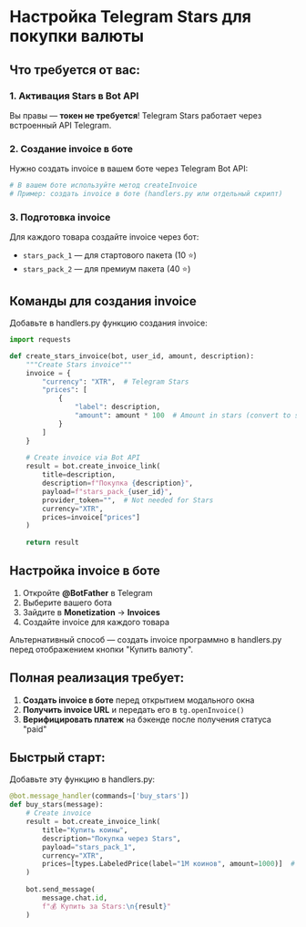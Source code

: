 # Настройка Telegram Stars для покупки валюты

## Что требуется от вас:

### 1. Активация Stars в Bot API
Вы правы — **токен не требуется**! Telegram Stars работает через встроенный API Telegram.

### 2. Создание invoice в боте
Нужно создать invoice в вашем боте через Telegram Bot API:

```bash
# В вашем боте используйте метод createInvoice
# Пример: создать invoice в боте (handlers.py или отдельный скрипт)
```

### 3. Подготовка invoice
Для каждого товара создайте invoice через бот:
- `stars_pack_1` — для стартового пакета (10 ⭐)
- `stars_pack_2` — для премиум пакета (40 ⭐)

## Команды для создания invoice

Добавьте в handlers.py функцию создания invoice:

```python
import requests

def create_stars_invoice(bot, user_id, amount, description):
    """Create Stars invoice"""
    invoice = {
        "currency": "XTR",  # Telegram Stars
        "prices": [
            {
                "label": description,
                "amount": amount * 100  # Amount in stars (convert to smallest unit)
            }
        ]
    }
    
    # Create invoice via Bot API
    result = bot.create_invoice_link(
        title=description,
        description=f"Покупка {description}",
        payload=f"stars_pack_{user_id}",
        provider_token="",  # Not needed for Stars
        currency="XTR",
        prices=invoice["prices"]
    )
    
    return result
```

## Настройка invoice в боте

1. Откройте **@BotFather** в Telegram
2. Выберите вашего бота
3. Зайдите в **Monetization** → **Invoices**
4. Создайте invoice для каждого товара

Альтернативный способ — создать invoice программно в handlers.py перед отображением кнопки "Купить валюту".

## Полная реализация требует:

1. **Создать invoice в боте** перед открытием модального окна
2. **Получить invoice URL** и передать его в `tg.openInvoice()`
3. **Верифицировать платеж** на бэкенде после получения статуса "paid"

## Быстрый старт:

Добавьте эту функцию в handlers.py:

```python
@bot.message_handler(commands=['buy_stars'])
def buy_stars(message):
    # Create invoice
    result = bot.create_invoice_link(
        title="Купить коины",
        description="Покупка через Stars",
        payload="stars_pack_1",
        currency="XTR",
        prices=[types.LabeledPrice(label="1M коинов", amount=1000)]  # 10 stars = 1000
    )
    
    bot.send_message(
        message.chat.id,
        f"💰 Купить за Stars:\n{result}"
    )
```







